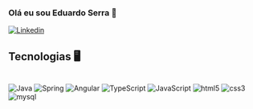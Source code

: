 ### Olá eu sou Eduardo Serra 👋

[![Linkedin](https://img.shields.io/badge/LinkedIn-0077B5?style=for-the-badge&logo=linkedin&logoColor=white)](https://www.linkedin.com/in/carlos-eduardo-desiderio-serra-5b8992203/)



## Tecnologias 🖥️
<div style"display: inline_block"><br/>
  <img aling"center" alt="Java" src="https://img.shields.io/badge/Java-ED8B00?style=for-the-badge&logo=java&logoColor=white">
    <img aling"center" alt="Spring" src="https://img.shields.io/badge/Spring-6DB33F?style=for-the-badge&logo=spring&logoColor=white">
     <img aling"center" alt="Angular" src="https://img.shields.io/badge/Angular-DD0031?style=for-the-badge&logo=angular&logoColor=white">
         <img aling"center" alt="TypeScript" src="https://img.shields.io/badge/TypeScript-007ACC?style=for-the-badge&logo=typescript&logoColor=white">
    <img aling"center" alt="JavaScript" src="https://img.shields.io/badge/JavaScript-F7DF1E?style=for-the-badge&logo=javascript&logoColor=black">
    <img aling"center" alt="html5" src="https://img.shields.io/badge/HTML5-E34F26?style=for-the-badge&logo=html5&logoColor=white">
    <img aling"center" alt="css3" src="https://img.shields.io/badge/CSS3-1572B6?style=for-the-badge&logo=css3&logoColor=white">
    <img aling"center" alt="mysql" src="https://img.shields.io/badge/MySQL-00000F?style=for-the-badge&logo=mysql&logoColor=white">
</div>



